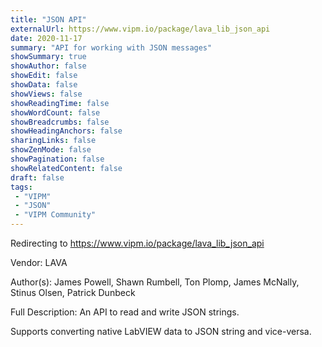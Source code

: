 ```yaml
---
title: "JSON API"
externalUrl: https://www.vipm.io/package/lava_lib_json_api
date: 2020-11-17
summary: "API for working with JSON messages"
showSummary: true
showAuthor: false
showEdit: false
showData: false
showViews: false
showReadingTime: false
showWordCount: false
showBreadcrumbs: false
showHeadingAnchors: false
sharingLinks: false
showZenMode: false
showPagination: false
showRelatedContent: false
draft: false
tags:
 - "VIPM"
 - "JSON"
 - "VIPM Community"
---
```


Redirecting to https://www.vipm.io/package/lava_lib_json_api

Vendor: LAVA

Author(s): James Powell, Shawn Rumbell, Ton Plomp, James McNally, Stinus Olsen, Patrick Dunbeck
 
Full Description:
An API to read and write JSON strings.

Supports converting native LabVIEW data to JSON string and vice-versa.